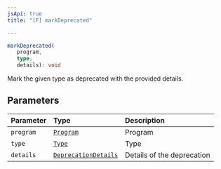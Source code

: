 ```yaml
---
jsApi: true
title: "[F] markDeprecated"

---
```

```ts
markDeprecated(
   program, 
   type, 
   details): void
```

Mark the given type as deprecated with the provided details.

## Parameters

| Parameter | Type | Description |
| :------ | :------ | :------ |
| `program` | [`Program`](../interfaces/Program.md) | Program |
| `type` | [`Type`](../type-aliases/Type.md) | Type |
| `details` | [`DeprecationDetails`](../interfaces/DeprecationDetails.md) | Details of the deprecation |

